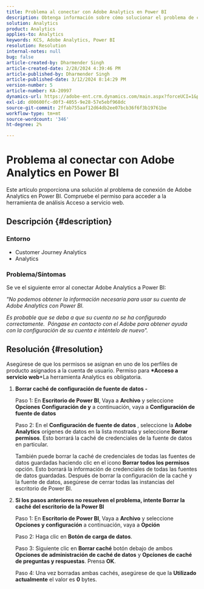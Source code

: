 ```yaml
---
title: Problema al conectar con Adobe Analytics en Power BI
description: Obtenga información sobre cómo solucionar el problema de conexión de Adobe Analytics en Power BI. Compruebe el permiso para acceder a la herramienta de análisis Acceso a servicio web.
solution: Analytics
product: Analytics
applies-to: Analytics
keywords: KCS, Adobe Analytics, Power BI
resolution: Resolution
internal-notes: null
bug: false
article-created-by: Dharmender Singh
article-created-date: 2/28/2024 4:39:46 PM
article-published-by: Dharmender Singh
article-published-date: 3/12/2024 8:14:29 PM
version-number: 5
article-number: KA-20997
dynamics-url: https://adobe-ent.crm.dynamics.com/main.aspx?forceUCI=1&pagetype=entityrecord&etn=knowledgearticle&id=d3a875f5-57d6-ee11-9079-6045bd006295
exl-id: d00600fc-d0f3-4055-9e28-57e5ebf968dc
source-git-commit: 2ffab755aaf12d64db2ee07bcb36f6f3b19761be
workflow-type: tm+mt
source-wordcount: '346'
ht-degree: 2%

---
```


# Problema al conectar con Adobe Analytics en Power BI


Este artículo proporciona una solución al problema de conexión de Adobe Analytics en Power BI. Compruebe el permiso para acceder a la herramienta de análisis Acceso a servicio web.

## Descripción {#description}


### <b>Entorno</b>

- Customer Journey Analytics
- Analytics




### <b>Problema/Síntomas</b>

Se ve el siguiente error al conectar Adobe Analytics a Power BI:



*&quot;No podemos obtener la información necesaria para usar su cuenta de Adobe Analytics con Power BI.*

*Es probable que se deba a que su cuenta no se ha configurado correctamente.  Póngase en contacto con el Adobe para obtener ayuda con la configuración de su cuenta e inténtelo de nuevo&quot;.*


## Resolución {#resolution}

Asegúrese de que los permisos se asignan en uno de los perfiles de producto asignados a la cuenta de usuario. Permiso para <b>*Acceso a servicio web</b>*La herramienta Analytics es obligatoria.<br>


1. <b>Borrar caché de configuración de fuente de datos - </b>

   Paso 1: En <b>Escritorio de Power BI</b>, Vaya a <b>Archivo</b> y seleccione <b>Opciones</b> <b>Configuración de y</b> a continuación, vaya a <b>Configuración de fuente de datos</b>

   Paso 2: En el <b>Configuración de fuente de datos</b> , seleccione la <b>Adobe Analytics</b> orígenes de datos en la lista mostrada y seleccione <b>Borrar permisos</b>. Esto borrará la caché de credenciales de la fuente de datos en particular.

   También puede borrar la caché de credenciales de todas las fuentes de datos guardadas haciendo clic en el icono <b>Borrar todos los permisos </b>opción. Esto borrará la información de credenciales de todas las fuentes de datos guardadas.
Después de borrar la configuración de la caché y la fuente de datos, asegúrese de cerrar todas las instancias del escritorio de Power BI.
2. <b>Si los pasos anteriores no resuelven el problema, intente Borrar la caché del escritorio de la Power BI</b>

   Paso 1: En <b>Escritorio de Power BI</b>, Vaya a <b>Archivo</b> y seleccione <b>Opciones y configuración</b> a continuación, vaya a <b>Opción</b>

   Paso 2: Haga clic en <b>Botón de carga de datos</b>.

   Paso 3: Siguiente clic en <b>Borrar caché</b> botón debajo de ambos <b>Opciones de administración de caché de datos</b> y <b>Opciones de caché de preguntas y respuestas</b>. Prensa <b>OK</b>.

   Paso 4: Una vez borradas ambas cachés, asegúrese de que la <b>Utilizado actualmente</b> el valor es <b>0</b> bytes.
